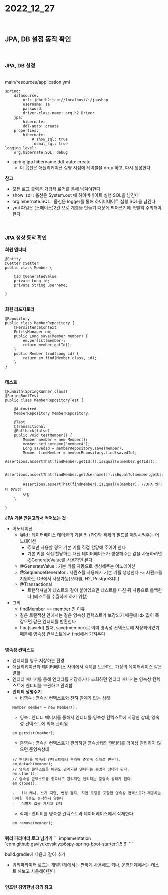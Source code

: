 # 2022_12_27

</br>

## JPA, DB 설정 동작 확인

</br>

### <b>JPA, DB 설정</b>

</br>
main/resources/application.yml

```
spring:
    datasource:
        url: jdbc:h2:tcp://localhost/~/jpashop
        username: sa
        password:
        driver-class-name: org.h2.Driver
    jpa:
        hibernate:
        ddl-auto: create
    properties:
        hibernate:
            # show_sql: true
            format_sql: true
logging.level:
    org.hibernate.SQL: debug
```

-   spring.jpa.hibername.ddl-auto: create
    -   이 옵션은 애플리케이션 실행 시점에 테이블을 drop 하고, 다시 생성한다

<b>참고</b>

-   모든 로그 출력은 가급적 로거를 통해 남겨야한다
-   show_sql : 옵션은 System.out 에 하이버네이트 실행 SQL을 남긴다
-   org.hibernate.SQL : 옵션은 logger를 통해 하이버네이트 실행 SQL을 남긴다
-   yml 파일은 (스페이스)2칸 으로 계층을 만들기 때문에 띄어쓰기에 특별히 주의해야한다

</br>

### <b> JPA 정상 동작 확인</b>

<b>회원 엔티티</b>

```
@Entity
@Getter @Setter
public class Member {

    @Id @GeneratedValue
    private Long id;
    private String username;

}
```

</br>
<b>회원 리포지토리 </b>

```
@Repository
public class MemberRepository {
    @PersistenceContext
    EntityManager em;
    public Long save(Member member) {
        em.persist(member);
        return member.getId();
    }
    public Member find(Long id) {
        return em.find(Member.class, id);
    }
}
```

</br>
<b>테스트</b>

```
@RunWith(SpringRunner.class)
@SpringBootTest
public class MemberRepositoryTest {

    @Autowired
    MemberRepository memberRepository;

    @Test
    @Transactional
    @Rollback(false)
    public void testMember() {
        Member member = new Member();
        member.setUsername("memberA");
        Long savedId = memberRepository.save(member);
        Member findMember = memberRepository.find(savedId);
        Assertions.assertThat(findMember.getId()).isEqualTo(member.getId());

        Assertions.assertThat(findMember.getUsername()).isEqualTo(member.getUsername())
        ;
        Assertions.assertThat(findMember).isEqualTo(member); //JPA 엔티티 동일성
        보장
    }

}
```

<b>JPA 기본 안듣고와서 적어보는 것</b>

-   어노테이션
    -   @Id : 데이터베이스 테이블의 기본 키 (PK)와 객체의 필드를 매핑시켜주는 어노테이션
        -   @Id만 사용할 경우 기본 키를 직접 할당해 주어야 한다
        -   기본 키를 직접 할당하는 대신 데이터베이스가 생성해주는 값을 사용하려면 @GenerateValue를 사용하면 된다
    -   @GenerateValue : 기본 키를 자동으로 생성해주는 어노테이션
    -   @SequenceGenerator : 시퀀스를 사용해서 기본 키를 생성한다 -> 시퀀스를 지원하는 DB에서 사용가능(오라클, H2, PostgreSQL)
    -   @Transactional
        -   트랜잭셔널이 테스트와 같이 붙어있으면 테스트를 마친 뒤 자동으로 롤백한다 (테스트를 수월하게 하기 위함)
-   그외
    -   findMember == member 인 이유
    -   같은 트랜잭션 안에서는 같은 영속성 컨택스트가 보장되기 때문에 idx 값이 똑같으면 같은 엔티티를 반환한다
    -   finc(saveId) 할때, save(member)로 이미 영속성 컨텍스트에 저장되어있기 때문에 영속성 컨텍스트에서 find해서 가져온다

</br>
<b>영속성 컨텍스트</b>

-   엔티티를 영구 저장하는 환경
-   애플리케이션과 데이터베이스 사이에서 객체를 보관하는 가상의 데이터베이스 같은 열할
-   엔티티 매니저를 통해 엔티티를 저장하거나 조회하면 엔티티 매니저는 영속성 컨텍스트에 엔티티를 보관하고 관리함
-   <b>엔티티 생명주기</b>
    -   비영속 : 영속성 컨텍스트와 전혀 관계가 없는 상태
    ```
    Member member = new Member();
    ```
    -   영속 : 엔티티 매니저를 통해서 엔티티를 영속성 컨텍스트에 저장한 상태, 영속성 컨텍스트에 의해 관리됨
    ```
    em.persist(member);
    ```
    -   준영속 : 영속성 컨텍스트가 관리하던 영속상태의 엔티티를 더이상 관리하지 않으면 준영속상태
    ```
    // 엔티티를 영속성 컨텍스트에서 분리해 준영속 상태로 만든다.
    em.detach(member);
    // 영속성 콘텍스트를 비워도 관리되던 엔티티는 준영속 상태가 된다.
    em.claer();
    // 영속성 콘텍스트를 종료해도 관리되던 엔티티는 준영속 상태가 된다.
    em.close();
    ```
        -   1차 캐시, 쓰기 지연, 변경 감지, 지연 로딩을 포함한 영속성 컨텍스트가 제공하는 어떠한 기능도 동작하지 않는다
        -   식별자 값을 가지고 있다
    -   삭제 : 엔티티를 영속성 컨텍스트와 데이터베이스에서 삭제한다.
    ```
    em.remove(member);
    ```

</br>
<b>쿼리 파라미터 로그 남기기</b>
```
implementation 'com.github.gavlyukovskiy:p6spy-spring-boot-starter:1.5.6'
```

build.gradle에 다음과 같이 추가

-   쿼리파라미터 로그는 개발단계에서는 편하게 사용해도 되나, 운영단계에서는 테스트 해보고 사용해야한다

</br>
<b>인프런 김영한님 강의 참고</b>
